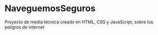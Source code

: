 # NaveguemosSeguros
Proyecto de media técnica creado en HTML, CSS y JavaScript, sobre los peligros de internet
